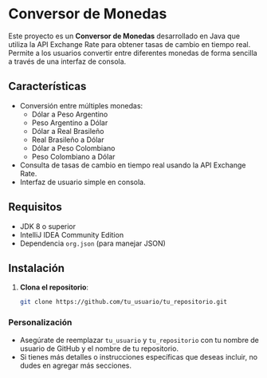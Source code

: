 # Conversor de Monedas

Este proyecto es un **Conversor de Monedas** desarrollado en Java que utiliza la API Exchange Rate para obtener tasas de cambio en tiempo real. Permite a los usuarios convertir entre diferentes monedas de forma sencilla a través de una interfaz de consola.

## Características

- Conversión entre múltiples monedas:
  - Dólar a Peso Argentino
  - Peso Argentino a Dólar
  - Dólar a Real Brasileño
  - Real Brasileño a Dólar
  - Dólar a Peso Colombiano
  - Peso Colombiano a Dólar
- Consulta de tasas de cambio en tiempo real usando la API Exchange Rate.
- Interfaz de usuario simple en consola.

## Requisitos

- JDK 8 o superior
- IntelliJ IDEA Community Edition
- Dependencia `org.json` (para manejar JSON)

## Instalación

1. **Clona el repositorio**:
   ```bash
   git clone https://github.com/tu_usuario/tu_repositorio.git

### Personalización
- Asegúrate de reemplazar `tu_usuario` y `tu_repositorio` con tu nombre de usuario de GitHub y el nombre de tu repositorio.
- Si tienes más detalles o instrucciones específicas que deseas incluir, no dudes en agregar más secciones.



